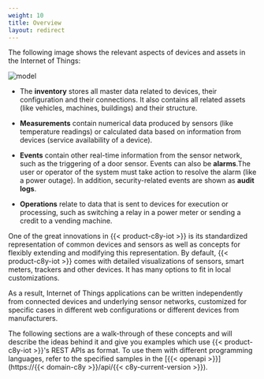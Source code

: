 ```yaml
---
weight: 10
title: Overview
layout: redirect
---
```



The following image shows the relevant aspects of devices and assets in the Internet of Things:

![model](/images/concepts-guide/model.png)

* The **inventory** stores all master data related to devices, their configuration and their connections. It also contains all related assets (like vehicles, machines, buildings) and their structure.

* **Measurements** contain numerical data produced by sensors (like temperature readings) or calculated data based on information from devices (service availability of a device).

* **Events** contain other real-time information from the sensor network, such as the triggering of a door sensor. Events can also be **alarms**.The user or operator of the system must take action to resolve the alarm (like a power outage). In addition, security-related events are shown as **audit logs**.

* **Operations** relate to data that is sent to devices for execution or processing, such as switching a relay in a power meter or sending a credit to a vending machine.

One of the great innovations in {{< product-c8y-iot >}} is its standardized representation of common devices and sensors as well as concepts for flexibly extending and modifying this representation. By default, {{< product-c8y-iot >}} comes with detailed visualizations of sensors, smart meters, trackers and other devices. It has many options to fit in local customizations.

As a result, Internet of Things applications can be written independently from connected devices and underlying sensor networks, customized for specific cases in different web configurations or different devices from manufacturers.

The following sections are a walk-through of these concepts and will describe the ideas behind it and give you examples which use {{< product-c8y-iot >}}'s REST APIs as format. To use them with different programming languages, refer to the specified samples in the [{{< openapi >}}](https://{{< domain-c8y >}}/api/{{< c8y-current-version >}}).

